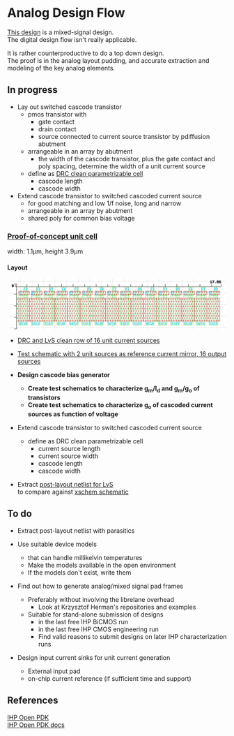 # Analog Design Flow  

[This design](./README.md) is a mixed-signal design.  
The digital design flow isn't really applicable.  
  
It is rather counterproductive to do a top down design.  
The proof is in the analog layout pudding, 
and accurate extraction and modeling of the key analog elements.  

## In progress  

* Lay out switched cascode transistor  
    * pmos transistor with  
        * gate contact  
        * drain contact  
        * source connected to current source transistor by pdiffusion abutment  
    * arrangeable in an array by abutment  
        * the width of the cascode transistor, plus the gate contact and poly spacing, 
          determine the width of a unit current source  
    * define as [DRC clean parametrizable cell](https://github.com/tatzelbrumm/klayoutAPI/blob/master/switched_pmos_cascode.py)  
        * cascode length  
        * cascode width  
* Extend cascode transistor to switched cascoded current source  
    * for good matching and low 1/f noise, long and narrow  
    * arrangeable in an array by abutment  
    * shared poly for common bias voltage  

### [Proof-of-concept unit cell](https://github.com/tatzelbrumm/PUDDING/blob/tatzelbranch/gds/swcascsrc_playground.gds)  

width: 1.1&mu;m, height 3.9&mu;m  

#### Layout
![proof-of-concept: array of 16 switched cascoded pmos current sources](pix/swsources16.jpg)    

* [DRC and LvS clean row of 16 unit current sources](https://github.com/jobueh/PUDDING/blob/tatzelbranch/gds/swsources16.gds)  
* [Test schematic with 2 unit sources as reference current mirror, 16 output sources](https://github.com/jobueh/PUDDING/blob/tatzelbranch/xschem/test_pcascsrc16_DC.sch)  


* **Design cascode bias generator**  
    * **Create test schematics to characterize g<sub>m</sub>/I<sub>d</sub> and g<sub>m</sub>/g<sub>o</sub> of transistors**  
    * **Create test schematics to characterize g<sub>o</sub> of cascoded current sources as function of voltage**  
* Extend cascode transistor to switched cascoded current source  
    * define as DRC clean parametrizable cell  
        * current source length  
        * current source width  
        * cascode length  
        * cascode width  
* Extract [post-layout netlist for LvS](https://github.com/jobueh/PUDDING/blob/tatzelbranch/gds/PCASCSRC16_extracted.cir)  
  to compare against [xschem schematic](https://github.com/jobueh/PUDDING/blob/tatzelbranch/xschem/simulation/pcascsrc16.spice)  

## To do  

* Extract post-layout netlist with parasitics  
* Use suitable device models  
    * that can handle millikelvin temperatures  
    * Make the models available in the open environment  
    * If the models don't exist, write them  

* Find out how to generate analog/mixed signal pad frames  
    * Preferably without involving the librelane overhead  
        * Look at Krzysztof Herman's repositories and examples  
    * Suitable for stand-alone submission of designs 
        * in the last free IHP BiCMOS run  
        * in the last free IHP CMOS engineering run  
        * Find valid reasons to submit designs on later IHP characterization runs  

* Design input current sinks for unit current generation  
    * External input pad  
    * on-chip current reference (if sufficient time and support)  

## References  

[IHP Open PDK](https://github.com/IHP-GmbH/IHP-Open-PDK/)  
[IHP Open PDK docs](https://github.com/IHP-GmbH/IHP-Open-PDK-docs/)  
